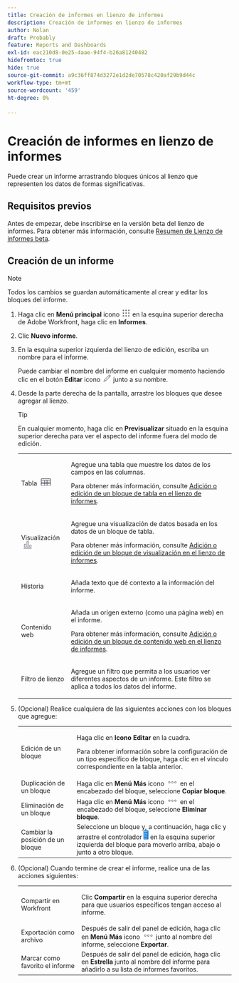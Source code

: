 ```yaml
---
title: Creación de informes en lienzo de informes
description: Creación de informes en lienzo de informes
author: Nolan
draft: Probably
feature: Reports and Dashboards
exl-id: eac210d8-0e25-4aae-94f4-b26a81240482
hidefromtoc: true
hide: true
source-git-commit: a9c36ff874d3272e1d2de70578c420af29b9d44c
workflow-type: tm+mt
source-wordcount: '459'
ht-degree: 0%

---
```



# Creación de informes en lienzo de informes

Puede crear un informe arrastrando bloques únicos al lienzo que representen los datos de formas significativas.

## Requisitos previos

Antes de empezar, debe inscribirse en la versión beta del lienzo de informes. Para obtener más información, consulte [Resumen de Lienzo de informes beta](/help/quicksilver/product-announcements/betas/canvas-dashboards-beta/reporting-canvas-beta-overview.md).

## Creación de un informe

>[!NOTE]
>
>Todos los cambios se guardan automáticamente al crear y editar los bloques del informe.

1. Haga clic en **Menú principal** icono ![](assets/main-menu-icon.png) en la esquina superior derecha de Adobe Workfront, haga clic en **Informes**.
1. Clic **Nuevo informe**.
1. En la esquina superior izquierda del lienzo de edición, escriba un nombre para el informe.

   Puede cambiar el nombre del informe en cualquier momento haciendo clic en el botón **Editar** icono ![](assets/edit-icon.png) junto a su nombre.

1. Desde la parte derecha de la pantalla, arrastre los bloques que desee agregar al lienzo.

   >[!TIP]
   >
   >En cualquier momento, haga clic en **Previsualizar** situado en la esquina superior derecha para ver el aspecto del informe fuera del modo de edición.

   <table style="table-layout:auto"> 
    <col> 
    <col> 
    <tbody> 
     <tr> 
      <td role="rowheader">Tabla <img src="assets/table-icon.png"></td> 
      <td> <p>Agregue una tabla que muestre los datos de los campos en las columnas.</p> <p>Para obtener más información, consulte <a href="../../../reports-and-dashboards/reporting-canvas/table-blocks/add-or-edit-report-table.md" class="MCXref xref">Adición o edición de un bloque de tabla en el lienzo de informes</a>.</p> </td> 
     </tr> 
     <tr> 
      <td role="rowheader">Visualización <img src="assets/visualization-icon.png"></td> 
      <td> <p>Agregue una visualización de datos basada en los datos de un bloque de tabla.</p> <p>Para obtener más información, consulte <a href="../../../reports-and-dashboards/reporting-canvas/visualization-blocks/add-or-edit-report-visualization.md" class="MCXref xref">Adición o edición de un bloque de visualización en el lienzo de informes</a>.</p> </td> 
     </tr>
      <tr data-mc-conditions="QuicksilverOrClassic.Draft mode"> 
       <td role="rowheader">Historia</td> 
       <td> <p>Añada texto que dé contexto a la información del informe.</p> </td> 
      </tr>
     <tr data-mc-conditions=""> 
      <td role="rowheader">Contenido web</td> 
      <td> <p>Añada un origen externo (como una página web) en el informe.</p> <p>Para obtener más información, consulte <a href="../../../reports-and-dashboards/reporting-canvas/other-blocks/add-or-edt-web-content-block.md" class="MCXref xref">Adición o edición de un bloque de contenido web en el lienzo de informes</a>.</p> </td> 
     </tr>
      <tr data-mc-conditions="QuicksilverOrClassic.Draft mode"> 
       <td role="rowheader">Filtro de lienzo</td> 
       <td> <p>Agregue un filtro que permita a los usuarios ver diferentes aspectos de un informe. Este filtro se aplica a todos los datos del informe.</p> </td> 
      </tr>
    </tbody> 
   </table>

1. (Opcional) Realice cualquiera de las siguientes acciones con los bloques que agregue:

   <table style="table-layout:auto"> 
    <col> 
    <col> 
    <tbody> 
     <tr> 
      <td role="rowheader">Edición de un bloque</td> 
      <td> <p>Haga clic en <strong>Icono Editar</strong> en la cuadra.</p> <p>Para obtener información sobre la configuración de un tipo específico de bloque, haga clic en el vínculo correspondiente en la tabla anterior.</p> </td> 
     </tr> 
     <tr> 
      <td role="rowheader">Duplicación de un bloque</td> 
      <td>Haga clic en <strong>Menú Más</strong> icono <img src="assets/more-icon.png"> en el encabezado del bloque, seleccione <strong>Copiar bloque</strong>.</td> 
     </tr> 
     <tr> 
      <td role="rowheader">Eliminación de un bloque</td> 
      <td>Haga clic en <strong>Menú Más</strong> icono <img src="assets/more-icon.png"> en el encabezado del bloque, seleccione <strong>Eliminar bloque</strong>.</td> 
     </tr> 
     <tr> 
      <td role="rowheader">Cambiar la posición de un bloque</td> 
      <td> Seleccione un bloque y, a continuación, haga clic y arrastre el controlador <img src="assets/widget-drag-icon.png" style="max-width: 16px;"> en la esquina superior izquierda del bloque para moverlo arriba, abajo o junto a otro bloque.</td> 
     </tr> 
    </tbody> 
   </table>

1. (Opcional) Cuando termine de crear el informe, realice una de las acciones siguientes:

   <table style="table-layout:auto"> 
    <col> 
    <col> 
    <tbody> 
     <tr> 
      <td role="rowheader">Compartir en Workfront</td> 
      <td> <p>Clic <strong>Compartir</strong> en la esquina superior derecha para que usuarios específicos tengan acceso al informe.</p> </td> 
     </tr> 
     <tr> 
      <td role="rowheader">Exportación como archivo</td> 
      <td>Después de salir del panel de edición, haga clic en <strong>Menú Más</strong> icono <img src="assets/more-icon.png"> junto al nombre del informe, seleccione <strong>Exportar</strong>.</td> 
     </tr> 
     <tr> 
      <td role="rowheader">Marcar como favorito el informe</td> 
      <td>Después de salir del panel de edición, haga clic en <strong>Estrella</strong> junto al nombre del informe para añadirlo a su lista de informes favoritos.</td> 
     </tr> 
    </tbody> 
   </table>
